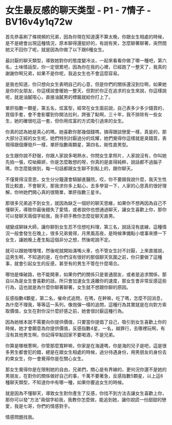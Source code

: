 # 女生最反感的聊天类型 - P1 - 7情子 - BV16v4y1q72w

首先恭喜刷了條視頻的兄弟，因為你現在知道還不算太晚，你跟女生相處的時候，是不是總會出現這種情況，原本聊得還挺好的，有說有笑，怎麼聊著聊著，突然間她又不回你了呢，就是因為你做了以下跟6種女生。

最討厭的聊天類型，導致她對你的態度變冷淡，一起來看看你做了哪一種吧，第六名，土味情話型，你一定很累吧，因為你在我的心裡，已經跑了一整天了，我真的謝謝你啊兄弟，如果不是你呢，我追女生也不會這麼容易。

是我也知道，你只想向女生表明自己的心意，但是你們的關係還沒到位啊，如果她是你的女朋友，你這樣說會暖她一整天，但對於你正在追求的女生來說，你這樣說呢，就是油膩噁心，直接油膩男的標籤就給你打上了。

單肝指數一顆星，第五名，炫富型，經常在女生面前說，自己表多少多少錢買的，買個手套，會不會影響到你開法拉利，誇張了點啊，三十年，我不排除有一些女生，她的確很吃這一套，但你用炫富的方式吸引過來的女生。

你真的認為她是真心的嗎，她喜歡你那幾個錢嗎，搞得跟談戀愛一樣，真是的，那大部分正經的女生呢，她們特別討厭過分的炫耀，她們覺得你這樣就是臭錢買，表現得跟個爆發戶一樣，單肝指數兩顆星，第四名，剛性直男型。

女生跟你說不舒服，你跟人家說多喝熱水，你問女生拿照片，人家說沒有，你叫她先拍一張，哎呦蘇妍，你是怎麼敢想的呀，你真的是直得純粹，說話都不過腦子嗎，你怎麼能做到，每一句話都跟女生聊不到點上的，跟你聊天。

不僅覺得沒意思，女生分分鐘還會騎腳進醫院，哎，你不要跟我說什麼，我天生性質比較直，不會聊天，那我求你多上點心，去多學習一下，人家的心思真的很好理解，你哄她們開心真的很簡單，單肝指數三星半。

那很多兄弟追不到女生，就因為缺乏一個好的聊天思維，如果你不想再因為自己不懂聊天，導致你最後錯失了愛情，或者說你也想通過聊天，讓女生喜歡上你，那你可以發聊天兩個字給我，我手把手教你怎麼從聊天直男。

褪變成聊妹大師，讓你聊到女生忍不住想吃料理，第三名，說話沒有底線，這種情況一般會發生在晚上，很多兄弟覺得，月黑風高夜，是時候準備點小壞事來撩一下女生，讓她晚上產生點這個非分之想，然後呢說不定。

就可以跟她嘿嘿嘿，然後呢就開始滿嘴火車，也不管女生討不討厭，上來直接說，這男生啊，不知道的是，在你們沒有很好的那個聊天氛圍之前，你只要做了這種事，就會引起女生的反感，甚至有的男生不管在什麼場合。

哪怕是條破路，他不能開車，如果你們的關係只是普通朋友，或者是追求關係，那自以為是女生會喜歡的話，所只會加速女生遠離你的速度，那女生會非常反感這些行為，這也就是為什麼你聊著聊著，女生就不想跟你聊的原因。

反感指數4顆星，第二名，催命式追問，在嗎，在幹嘛，吃了嗎，怎麼不回消息，為什麼不理我，等等這一系列，像炮彈一樣的追問，這種行為其實就是在向對方索取價值，女生在對你沒什麼好感之前，她會很討厭這種行為。

因為她根本就不需要向你提供價值，只要當你提倡了自己，吸引到女生喜歡上你的時候，她才會願意為你提供價值，反感指數4星，一名，越罪行，去哪裡玩啊，有沒有其他男生啊，你記得早點回家不要喝酒，不是兄弟。

你算是哪根蔥啊，你管那麼寬幹嘛，你家是在海邊嗎，你是海的兒子是吧，這是很多男生都會犯的錯，總是在跟女生相處的時候，過分待遇身份，用男朋友的身份去約束女生，你一會覺得你是在關心女生。

那女生覺得你是在限制她的自由，兄弟們，關心是有界線的，更何況你還不是她的男朋友，在對你的關係做好自己的事，千萬不要著急，反感指數5顆星，以上這6種聊天類型，不知道你中有哪一種，如果你要追女生的時候。

就是因為不懂聊天，導致女生對你產生了反感，你找不到方法去讓女生喜歡上你，那你可以發"方法"兩個字給我，我教你怎麼做，能追到她，讓你說謊一份甜甜的戀愛，我是七哥，你們的情感對手。

情感問題找我。